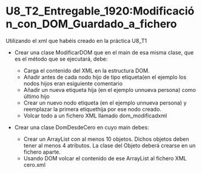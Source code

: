 # U8_T2_Entregable_1920:Modificación_con_DOM_Guardado_a_fichero


Utilizando el xml que habéis creado en la práctica U8_T1

* Crear una clase ModificarDOM que en el main de esa misma clase, que es el método que se ejecutará, debe:
  * Carga el contenido del XML en la estructura DOM.
  * Añadir antes de cada nodo hijo de tipo etiqueta(en el ejemplo los nodos hijos eran <persona>  esiguiente comentario <!-- COMENTARIO AÑADIDO DESDDOM -->
  * Añadir un nueva etiqueta hija (en el ejemplo unnueva persona) como último hijo
  * Crear un nuevo nodo etiqueta (en el ejemplo unnueva persona) y reemplazar la primera etiquethija por ese nodo creado.
  * Volcar todo a un fichero XML llamado dom_modificadxml
  
* Crear una clase DomDesdeCero en cuyo main debes:
  * Crear un ArrayList con al menos 10 objetos. Dichos objetos deben tener al menos 4 atributos. La clase del Objeto deberá crearse en un fichero aparte.
  * Usando DOM volcar el contenido de ese ArrayList al fichero XML cero.xml
